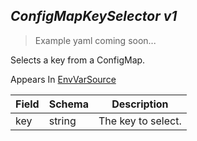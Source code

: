 ## *ConfigMapKeySelector v1*

> Example yaml coming soon...



Selects a key from a ConfigMap.

<aside class="notice">
Appears In  <a href="#envvarsource-v1">EnvVarSource</a> </aside>

Field        | Schema     | Description
------------ | ---------- | -----------
key | string | The key to select.

